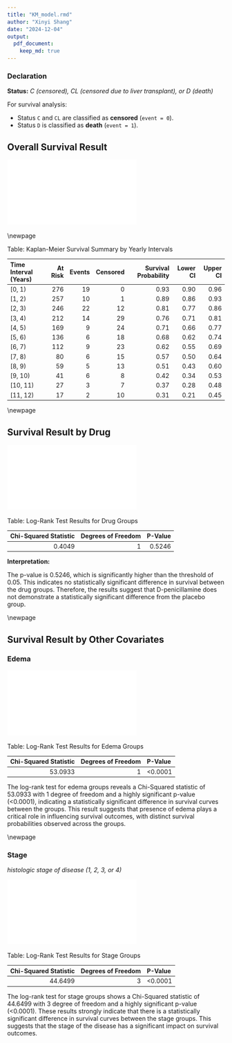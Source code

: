 ```yaml
---
title: "KM_model.rmd"
author: "Xinyi Shang"
date: "2024-12-04"
output: 
  pdf_document:
    keep_md: true
---
```





### Declaration

**Status:** *C (censored), CL (censored due to liver transplant), or D (death)*

For survival analysis:

- Status `C` and `CL` are classified as **censored** (`event = 0`).
- Status `D` is classified as **death** (`event = 1`).




## Overall Survival Result

![](KM_model_files/figure-latex/unnamed-chunk-2-1.pdf)<!-- --> 

\newpage





Table: Kaplan-Meier Survival Summary by Yearly Intervals

|Time Interval (Years) | At Risk| Events| Censored| Survival Probability| Lower CI| Upper CI|
|:---------------------|-------:|------:|--------:|--------------------:|--------:|--------:|
|[0, 1)                |     276|     19|        0|                 0.93|     0.90|     0.96|
|[1, 2)                |     257|     10|        1|                 0.89|     0.86|     0.93|
|[2, 3)                |     246|     22|       12|                 0.81|     0.77|     0.86|
|[3, 4)                |     212|     14|       29|                 0.76|     0.71|     0.81|
|[4, 5)                |     169|      9|       24|                 0.71|     0.66|     0.77|
|[5, 6)                |     136|      6|       18|                 0.68|     0.62|     0.74|
|[6, 7)                |     112|      9|       23|                 0.62|     0.55|     0.69|
|[7, 8)                |      80|      6|       15|                 0.57|     0.50|     0.64|
|[8, 9)                |      59|      5|       13|                 0.51|     0.43|     0.60|
|[9, 10)               |      41|      6|        8|                 0.42|     0.34|     0.53|
|[10, 11)              |      27|      3|        7|                 0.37|     0.28|     0.48|
|[11, 12)              |      17|      2|       10|                 0.31|     0.21|     0.45|

\newpage

## Survival Result by Drug

![](KM_model_files/figure-latex/unnamed-chunk-5-1.pdf)<!-- --> 


Table: Log-Rank Test Results for Drug Groups

| Chi-Squared Statistic| Degrees of Freedom| P-Value|
|---------------------:|------------------:|-------:|
|                0.4049|                  1|  0.5246|

**Interpretation:** 

The p-value is 0.5246, which is significantly higher than the threshold of 0.05. This indicates no statistically significant difference in survival between the drug groups. Therefore, the results suggest that D-penicillamine does not demonstrate a statistically significant difference from the placebo group.

\newpage

## Survival Result by Other Covariates

### Edema

![](KM_model_files/figure-latex/unnamed-chunk-7-1.pdf)<!-- --> 


Table: Log-Rank Test Results for Edema Groups

| Chi-Squared Statistic| Degrees of Freedom|P-Value |
|---------------------:|------------------:|:-------|
|               53.0933|                  1|<0.0001 |


The log-rank test for edema groups reveals a Chi-Squared statistic of 53.0933 with 1 degree of freedom and a highly significant p-value (<0.0001), indicating a statistically significant difference in survival curves between the groups. This result suggests that presence of edema plays a critical role in influencing survival outcomes, with distinct survival probabilities observed across the groups.

\newpage

### Stage

*histologic stage of disease (1, 2, 3, or 4)*

![](KM_model_files/figure-latex/unnamed-chunk-9-1.pdf)<!-- --> 


Table: Log-Rank Test Results for Stage Groups

| Chi-Squared Statistic| Degrees of Freedom|P-Value |
|---------------------:|------------------:|:-------|
|               44.6499|                  3|<0.0001 |

The log-rank test for stage groups shows a Chi-Squared statistic of 44.6499 with 3 degree of freedom and a highly significant p-value (<0.0001). These results strongly indicate that there is a statistically significant difference in survival curves between the stage groups. This suggests that the stage of the disease has a significant impact on survival outcomes. 

